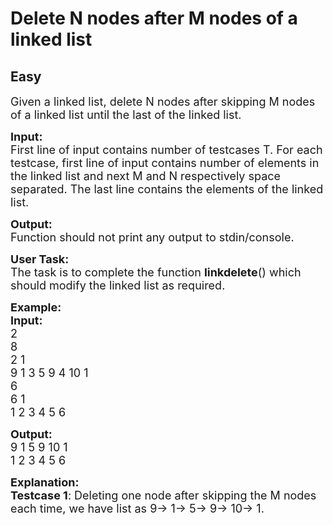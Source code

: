 # Delete N nodes after M nodes of a linked list
## Easy 
<div class="problem-statement">
                <p></p><p><span style="font-size:18px">Given a linked list, delete N nodes after skipping M nodes of a linked list until the last of the linked list.</span></p>

<p><span style="font-size:18px"><strong>Input:</strong><br>
First line of input contains number of testcases T. For each testcase, first line of input contains number of elements in the linked list and next M&nbsp;and N respectively space separated. The last line contains the elements of the linked list.</span></p>

<p><span style="font-size:18px"><strong>Output:</strong><br>
Function should not print any output to stdin/console.</span></p>

<p><span style="font-size:18px"><strong>User Task:</strong><br>
The task is to complete the function&nbsp;<strong>linkdelete</strong>() which should modify the linked list as required.</span></p>

<p><span style="font-size:18px"><strong>Example:<br>
Input:</strong><br>
2<br>
8<br>
2 1<br>
9 1 3 5 9 4 10 1<br>
6<br>
6 1<br>
1 2 3 4 5 6 </span></p>

<p><span style="font-size:18px"><strong>Output:</strong>&nbsp;<br>
9 1 5 9 10 1<br>
1 2 3 4 5 6</span></p>

<p><span style="font-size:18px"><strong>Explanation:<br>
Testcase 1</strong>: Deleting one&nbsp;node&nbsp;after skipping the M nodes each time, we have list as 9-&gt; 1-&gt; 5-&gt; 9-&gt; 10-&gt; 1.</span><br>
&nbsp;</p>
 <p></p>
            </div>